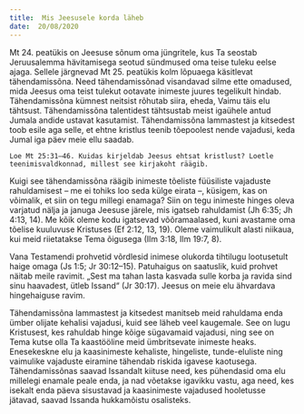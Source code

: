 ```yaml
---
title:  Mis Jeesusele korda läheb
date:  20/08/2020
---
```


Mt 24. peatükis on Jeesuse sõnum oma jüngritele, kus Ta seostab Jeruusalemma hävitamisega seotud sündmused oma teise tuleku eelse ajaga. Sellele järgnevad Mt 25. peatükis kolm lõpuaega käsitlevat tähendamissõna. Need tähendamissõnad visandavad silme ette omadused, mida Jeesus oma teist tulekut ootavate inimeste juures tegelikult hindab. Tähendamissõna kümnest neitsist rõhutab siira, eheda, Vaimu täis elu tähtsust. Tähendamissõna talentidest tähtsustab meist igaühele antud Jumala andide ustavat kasutamist. Tähendamissõna lammastest ja kitsedest toob esile aga selle, et ehtne kristlus teenib tõepoolest nende vajadusi, keda Jumal iga päev meie ellu saadab.

`Loe Mt 25:31–46. Kuidas kirjeldab Jeesus ehtsat kristlust? Loetle teenimisvaldkonnad, millest see kirjakoht räägib.`

Kuigi see tähendamissõna räägib inimeste tõeliste füüsiliste vajaduste rahuldamisest – me ei tohiks loo seda külge eirata –, küsigem, kas on võimalik, et siin on tegu millegi enamaga? Siin on tegu inimeste hinges oleva varjatud nälja ja januga Jeesuse järele, mis igatseb rahuldamist (Jh 6:35; Jh 4:13, 14). Me kõik oleme kodu igatsevad võõramaalased, kuni avastame oma tõelise kuuluvuse Kristuses (Ef 2:12, 13, 19). Oleme vaimulikult alasti niikaua, kui meid riietatakse Tema õigusega (Ilm 3:18, Ilm 19:7, 8).

Vana Testamendi prohvetid võrdlesid inimese olukorda tihtilugu lootusetult haige omaga (Js 1:5; Jr 30:12–15). Patuhaigus on saatuslik, kuid prohvet näitab meile ravimit. „Sest ma tahan lasta kasvada sulle korba ja ravida sind sinu haavadest, ütleb Issand“ (Jr 30:17). Jeesus on meie elu ähvardava hingehaiguse ravim.

Tähendamissõna lammastest ja kitsedest manitseb meid rahuldama enda ümber olijate kehalisi vajadusi, kuid see läheb veel kaugemale. See on lugu Kristusest, kes rahuldab hinge kõige sügavamaid vajadusi, ning see on Tema kutse olla Ta kaastööline meid ümbritsevate inimeste heaks. Enesekeskne elu ja kaasinimeste kehaliste, hingeliste, tunde-eluliste ning vaimulike vajaduste eiramine tähendab riskida igavese kaotusega. Tähendamissõnas saavad Issandalt kiituse need, kes pühendasid oma elu millelegi enamale peale enda, ja nad võetakse igavikku vastu, aga need, kes isekalt enda päeva sisustavad ja kaasinimeste vajadused hooletusse jätavad, saavad Issanda hukkamõistu osalisteks.